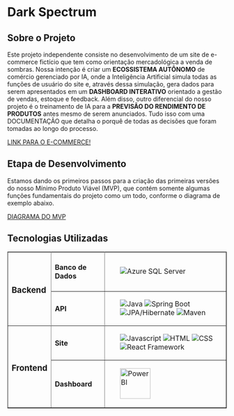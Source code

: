 # Dark Spectrum

<h2>Sobre o Projeto</h2>

<p>Este projeto independente consiste no desenvolvimento de um site de e-commerce fictício que tem como orientação mercadológica a venda de sombras. Nossa intenção é criar um <strong>ECOSSISTEMA AUTÔNOMO</strong> de comércio gerenciado por IA, onde a Inteligência Artificial simula todas as funções de usuário do site e, através dessa simulação, gera dados para serem apresentados em um <strong>DASHBOARD INTERATIVO</strong> orientado a gestão de vendas, estoque e feedback. Além disso, outro diferencial do nosso projeto é o treinamento de IA para a <strong>PREVISÃO DO RENDIMENTO DE PRODUTOS</strong> antes mesmo de serem anunciados. Tudo isso com uma DOCUMENTAÇÃO que detalha o porquê de todas as decisões que foram tomadas ao longo do processo.</p>

<a href="https://dark-spectrum.vercel.app/">LINK PARA O E-COMMERCE!</a>

<h2>Etapa de Desenvolvimento</h2>

<p>Estamos dando os primeiros passos para a criação das primeiras versões do nosso Mínimo Produto Viável (MVP), que contém somente algumas funções fundamentais do projeto como um todo, conforme o diagrama de exemplo abaixo.</p>
<a href="https://drive.google.com/file/d/13Qbh4GpZJK8Sq-qgAbFJOKlAYRxPYiug/view?usp=drive_link">DIAGRAMA DO MVP</a>

<p></p>
<h2>Tecnologias Utilizadas</h2>

<table border="1">
  <tr>
    <tr>
      <td rowspan="2">
        <h3>Backend</h3>
      </td>
      <td>
        <h4>Banco de Dados</h4>
      </td>
      <td>
        <ul>
          <img src="https://skillicons.dev/icons?i=azure" title="Azure">
          SQL Server
        </ul>
      </td>
    </tr>
      <td>
        <h4>API</h4>
      </td>
      <td>
        <ul>
          <img src="https://skillicons.dev/icons?i=java" title="Java">
          <img src="https://skillicons.dev/icons?i=spring" title="Spring Boot">
          <img src="https://skillicons.dev/icons?i=hibernate"  title="JPA/Hibernate">
          <img src="https://skillicons.dev/icons?i=maven"  title="Maven">
        </ul>
      </td>
    </tr>
  </tr>
  <tr>
    <tr>
      <td rowspan="2">
        <h3>Frontend</h3>
      </td>
      <td>
        <h4>Site</h4>
      </td>
      <td>
        <ul>
          <img src="https://skillicons.dev/icons?i=js" title="Javascript">
          <img src="https://skillicons.dev/icons?i=html" title="HTML">
          <img src="https://skillicons.dev/icons?i=css" title="CSS">
          <img src="https://skillicons.dev/icons?i=react" title="React Framework">
        </ul>
      </td>
    </tr>
      <td>
        <h4>Dashboard</h4>
      </td>
      <td>
        <ul>
           <img width="70" height="70" src="https://cdn.freelogovectors.net/wp-content/uploads/2023/11/power-bi-logo-freelogovectors.net_.png" title="Power BI">
        </ul>
      </td>
    </tr>
  </tr>
</table>







